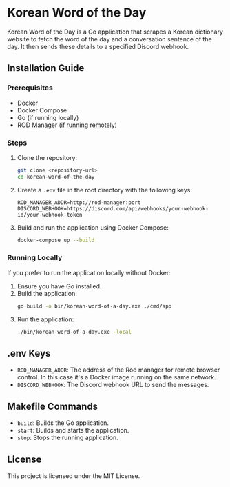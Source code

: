 # Korean Word of the Day

Korean Word of the Day is a Go application that scrapes a Korean dictionary website to fetch the word of the day and a conversation sentence of the day. It then sends these details to a specified Discord webhook.

## Installation Guide

### Prerequisites
- Docker
- Docker Compose
- Go (if running locally)
- ROD Manager (if running remotely)

### Steps
1. Clone the repository:
    ```sh
    git clone <repository-url>
    cd korean-word-of-the-day
    ```

2. Create a `.env` file in the root directory with the following keys:
    ```env
    ROD_MANAGER_ADDR=http://rod-manager:port
    DISCORD_WEBHOOK=https://discord.com/api/webhooks/your-webhook-id/your-webhook-token
    ```

3. Build and run the application using Docker Compose:
    ```sh
    docker-compose up --build
    ```

### Running Locally
If you prefer to run the application locally without Docker:
1. Ensure you have Go installed.
2. Build the application:
    ```sh
    go build -o bin/korean-word-of-a-day.exe ./cmd/app
    ```
3. Run the application:
    ```sh
    ./bin/korean-word-of-a-day.exe -local
    ```

## .env Keys
- `ROD_MANAGER_ADDR`: The address of the Rod manager for remote browser control. In this case it's a Docker image running on the same network.
- `DISCORD_WEBHOOK`: The Discord webhook URL to send the messages.

## Makefile Commands
- `build`: Builds the Go application.
- `start`: Builds and starts the application.
- `stop`: Stops the running application.

## License
This project is licensed under the MIT License.